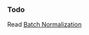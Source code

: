 
### Todo

Read [Batch Normalization](https://www.analyticsvidhya.com/blog/2021/03/introduction-to-batch-normalization/)